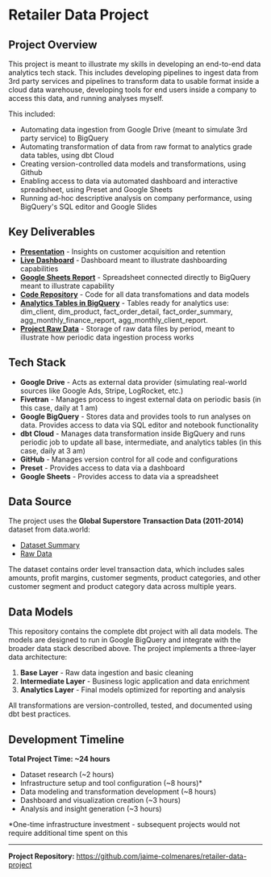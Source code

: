 # Retailer Data Project

## Project Overview

This project is meant to illustrate my skills in developing an end-to-end data analytics tech stack.  This includes developing pipelines to ingest data from 3rd party services and pipelines to transform data to usable format inside a cloud data warehouse, developing tools for end users inside a company to access this data, and running analyses myself.

This included:
- Automating data ingestion from Google Drive (meant to simulate 3rd party service) to BigQuery
- Automating transformation of data from raw format to analytics grade data tables, using dbt Cloud
- Creating version-controlled data models and transformations, using Github
- Enabling access to data via automated dashboard and interactive spreadsheet, using Preset and Google Sheets
- Running ad-hoc descriptive analysis on company performance, using BigQuery's SQL editor and Google Slides

## Key Deliverables

- **[Presentation](https://docs.google.com/presentation/d/16IMV9e-u14aAXUbimhqQgLfxw7fvGRAqyqnu8W9yry8/edit?usp=sharing)** - Insights on customer acquisition and retention
- **[Live Dashboard](https://340c79e3.us1a.app.preset.io/superset/dashboard/5/?native_filters_key=RIzc1Pxq9dEM3EbNSvhePyYsFqvPsoSukqXSzdUNQ0-0dxFFQk0NZpn4Hf0VNVSv)** - Dashboard meant to illustrate dashboarding capabilities
- **[Google Sheets Report](https://docs.google.com/spreadsheets/d/1FrdsaDrdkvVm1_TzR2dSxAbkEin57rB8O5FerKOrLGg/edit?gid=472178624#gid=472178624)** - Spreadsheet connected directly to BigQuery meant to illustrate capability
- **[Code Repository](https://github.com/jaime-colmenares/retailer-data-project/blob/main/README.md)** - Code for all data transfomations and data models
- **[Analytics Tables in BigQuery](https://console.cloud.google.com/bigquery?ws=!1m4!1m3!3m2!1sretailer-data-project!2sproduction_analytics)** - Tables ready for analytics use: dim_client, dim_product, fact_order_detail, fact_order_summary, agg_monthly_finance_report, agg_monthly_client_report.
- **[Project Raw Data](https://drive.google.com/drive/u/0/folders/1a71jlXnOEhfqnRUdxJ7bEw2jXpLYf7Iu)** - Storage of raw data files by period, meant to illustrate how periodic data ingestion process works

## Tech Stack

- **Google Drive** - Acts as external data provider (simulating real-world sources like Google Ads, Stripe, LogRocket, etc.)
- **Fivetran** - Manages process to ingest external data on periodic basis (in this case, daily at 1 am)
- **Google BigQuery** - Stores data and provides tools to run analyses on data.  Provides access to data via SQL editor and notebook functionality
- **dbt Cloud** - Manages data transformation inside BigQuery and runs periodic job to update all base, intermediate, and analytics tables (in this case, daily at 3 am)
- **GitHub** - Manages version control for all code and configurations
- **Preset** - Provides access to data via a dashboard
- **Google Sheets** - Provides access to data via a spreadsheet

## Data Source

The project uses the **Global Superstore Transaction Data (2011-2014)** dataset from data.world:
- [Dataset Summary](https://data.world/asepetruk/global-superstore)
- [Raw Data](https://data.world/jcolmenaresv/edaglobalsuperstoretransactiondata20112014/workspace/file?agentid=asepetruk&datasetid=global-superstore&filename=Global+Data+Superstore.xls)

The dataset contains order level transaction data, which includes sales amounts, profit margins, customer segments, product categories, and other customer segment and product category data across multiple years.

## Data Models

This repository contains the complete dbt project with all data models. The models are designed to run in Google BigQuery and integrate with the broader data stack described above.
The project implements a three-layer data architecture:

1. **Base Layer** - Raw data ingestion and basic cleaning
2. **Intermediate Layer** - Business logic application and data enrichment  
3. **Analytics Layer** - Final models optimized for reporting and analysis

All transformations are version-controlled, tested, and documented using dbt best practices.

## Development Timeline

**Total Project Time: ~24 hours**

- Dataset research (~2 hours)
- Infrastructure setup and tool configuration (~8 hours)*
- Data modeling and transformation development (~8 hours)
- Dashboard and visualization creation (~3 hours)
- Analysis and insight generation (~3 hours)

*One-time infrastructure investment - subsequent projects would not require additional time spent on this 

---

**Project Repository:** https://github.com/jaime-colmenares/retailer-data-project
